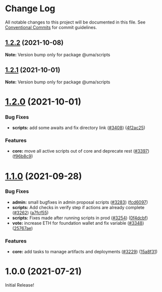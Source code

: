 # Change Log

All notable changes to this project will be documented in this file.
See [Conventional Commits](https://conventionalcommits.org) for commit guidelines.

## [1.2.2](https://github.com/UMAprotocol/protocol/compare/@uma/scripts@1.2.1...@uma/scripts@1.2.2) (2021-10-08)

**Note:** Version bump only for package @uma/scripts

## [1.2.1](https://github.com/UMAprotocol/protocol/compare/@uma/scripts@1.2.0...@uma/scripts@1.2.1) (2021-10-01)

**Note:** Version bump only for package @uma/scripts

# [1.2.0](https://github.com/UMAprotocol/protocol/compare/@uma/scripts@1.1.0...@uma/scripts@1.2.0) (2021-10-01)

### Bug Fixes

- **scripts:** add some awaits and fix directory link ([#3408](https://github.com/UMAprotocol/protocol/issues/3408)) ([4f2ac25](https://github.com/UMAprotocol/protocol/commit/4f2ac25623c7b75a023246fed74f658c02a2ea88))

### Features

- **core:** move all active scripts out of core and deprecate rest ([#3397](https://github.com/UMAprotocol/protocol/issues/3397)) ([f96b8c9](https://github.com/UMAprotocol/protocol/commit/f96b8c90b01002594bf44ac44f03f6d021bee460))

# [1.1.0](https://github.com/UMAprotocol/protocol/compare/@uma/scripts@1.0.0...@uma/scripts@1.1.0) (2021-09-28)

### Bug Fixes

- **admin:** small bugfixes in admin proposal scripts ([#3283](https://github.com/UMAprotocol/protocol/issues/3283)) ([fcd6097](https://github.com/UMAprotocol/protocol/commit/fcd6097e19a7ed7c976b597605cb6fac5cfec5b5))
- **scripts:** Add checks in verify step if actions are already complete ([#3262](https://github.com/UMAprotocol/protocol/issues/3262)) ([a7fcf55](https://github.com/UMAprotocol/protocol/commit/a7fcf558d15aea401f6b80e0c55e9de7b8ea0735))
- **scripts:** Fixes made after running scripts in prod ([#3254](https://github.com/UMAprotocol/protocol/issues/3254)) ([0f4dcbf](https://github.com/UMAprotocol/protocol/commit/0f4dcbfc56a4669e9571c6d007436c7928f51735))
- **vote:** increase ETH for foundation wallet and fix variable ([#3348](https://github.com/UMAprotocol/protocol/issues/3348)) ([25767ae](https://github.com/UMAprotocol/protocol/commit/25767ae18908d31b0112d1a61e24cf1ceeb6b6e5))

### Features

- **core:** add tasks to manage artifacts and deployments ([#3229](https://github.com/UMAprotocol/protocol/issues/3229)) ([15a8f31](https://github.com/UMAprotocol/protocol/commit/15a8f31e3d3ce0df9b68b03ae56f8df789ae481a))

# 1.0.0 (2021-07-21)

Initial Release!
